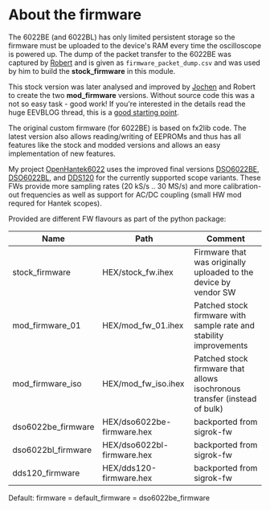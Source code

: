 # About the firmware
The 6022BE (and 6022BL) has only limited persistent storage so the firmware must be uploaded to the device's RAM
every time the oscilloscope is powered up.
The dump of the packet transfer to the 6022BE was captured by [Robert](https://github.com/rpcope1/Hantek6022API)
and is given as `firmware_packet_dump.csv` and was used by him to build the **stock_firmware** in this module.

This stock version was later analysed and improved by [Jochen](https://github.com/jhoenicke/Hantek6022API)
and Robert to create the two **mod_firmware** versions.
Without source code this was a not so easy task - good work!
If you're interested in the details read the huge EEVBLOG thread, this is a
[good starting point](https://www.eevblog.com/forum/testgear/hantek-6022be-20mhz-usb-dso/msg656059/#msg656059).

The original custom firmware (for 6022BE) is based on fx2lib code.
The latest version also allows reading/writing of EEPROMs and thus
has all features like the stock and modded versions and allows an
easy implementation of new features.

My project [OpenHantek6022](https://github.com/OpenHantek/OpenHantek6022) uses the improved final versions
[DSO6022BE](https://github.com/Ho-Ro/Hantek6022API/tree/master/Firmware/DSO6022BE),
[DSO6022BL](https://github.com/Ho-Ro/Hantek6022API/tree/master/Firmware/DSO6022BL), and
[DDS120](https://github.com/Ho-Ro/Hantek6022API/tree/master/PyHT6022/Firmware/DDS120)
for the currently supported scope variants.
These FWs provide more sampling rates (20 kS/s .. 30 MS/s) and more calibration-out frequencies
as well as support for AC/DC coupling (small HW mod requred for Hantek scopes).

Provided are different FW flavours as part of the python package:

| **Name**           | **Path**                   | **Comment**                                                      |
|--------------------|----------------------------|------------------------------------------------------------------|
| stock_firmware     | HEX/stock_fw.ihex          | Firmware that was originally uploaded to the device by vendor SW |
| mod_firmware_01    | HEX/mod_fw_01.ihex         | Patched stock firmware with sample rate and stability improvements |
| mod_firmware_iso   | HEX/mod_fw_iso.ihex        | Patched stock firmware that allows isochronous transfer (instead of bulk) |
| dso6022be_firmware | HEX/dso6022be-firmware.hex | backported from sigrok-fw |
| dso6022bl_firmware | HEX/dso6022bl-firmware.hex | backported from sigrok-fw |
| dds120_firmware    | HEX/dds120-firmware.hex    | backported from sigrok-fw |

Default:
    firmware = default_firmware = dso6022be_firmware
